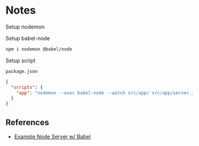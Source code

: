 # Notes

Setup nodemon

Setup babel-node

```bash
npm i nodemon @babel/node
```

Setup script

`package.json`

```json
{
  "scripts": {
    "app": "nodemon --exec babel-node --watch src/app/ src/app/server.js"
  }
}
```

## References

- [Example Node Server w/ Babel](https://github.com/babel/example-node-server)
